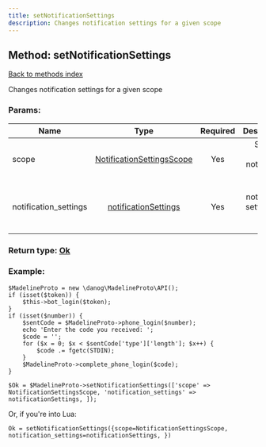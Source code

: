 ```yaml
---
title: setNotificationSettings
description: Changes notification settings for a given scope
---
```

## Method: setNotificationSettings  
[Back to methods index](index.md)


Changes notification settings for a given scope

### Params:

| Name     |    Type       | Required | Description |
|----------|:-------------:|:--------:|------------:|
|scope|[NotificationSettingsScope](../types/NotificationSettingsScope.md) | Yes|Scope to change notification settings|
|notification\_settings|[notificationSettings](../types/notificationSettings.md) | Yes|New notification settings for given scope|


### Return type: [Ok](../types/Ok.md)

### Example:


```
$MadelineProto = new \danog\MadelineProto\API();
if (isset($token)) {
    $this->bot_login($token);
}
if (isset($number)) {
    $sentCode = $MadelineProto->phone_login($number);
    echo 'Enter the code you received: ';
    $code = '';
    for ($x = 0; $x < $sentCode['type']['length']; $x++) {
        $code .= fgetc(STDIN);
    }
    $MadelineProto->complete_phone_login($code);
}

$Ok = $MadelineProto->setNotificationSettings(['scope' => NotificationSettingsScope, 'notification_settings' => notificationSettings, ]);
```

Or, if you're into Lua:

```
Ok = setNotificationSettings({scope=NotificationSettingsScope, notification_settings=notificationSettings, })
```

